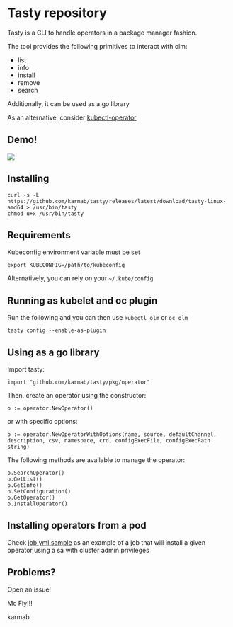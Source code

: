 # Tasty repository

Tasty is a CLI to handle operators in a package manager fashion.

The tool provides the following primitives to interact with olm:

- list
- info
- install
- remove
- search

Additionally, it can be used as a go library

As an alternative, consider [kubectl-operator](https://github.com/operator-framework/kubectl-operator)

## Demo!

![](tasty.gif)

## Installing

```
curl -s -L https://github.com/karmab/tasty/releases/latest/download/tasty-linux-amd64 > /usr/bin/tasty
chmod u+x /usr/bin/tasty
```

## Requirements

Kubeconfig environment variable must be set

```
export KUBECONFIG=/path/to/kubeconfig
```

Alternatively, you can rely on your `~/.kube/config`

##  Running as kubelet and oc plugin

Run the following and you can then use `kubectl olm` or `oc olm`

```
tasty config --enable-as-plugin
```

## Using as a go library

Import tasty:

```
import "github.com/karmab/tasty/pkg/operator"
```

Then, create an operator using the constructor:

```
o := operator.NewOperator()
```

or with specific options:

```
o := operator.NewOperatorWithOptions(name, source, defaultChannel, description, csv, namespace, crd, configExecFile, configExecPath string)
```

The following methods are available to manage the operator:

```
o.SearchOperator()
o.GetList()
o.GetInfo()
o.SetConfiguration()
o.GetOperator()
o.InstallOperator()
```

## Installing operators from a pod

Check [job.yml.sample](job.yml.sample) as an example of a job that will install a given operator using a sa with cluster admin privileges

## Problems?

Open an issue!

Mc Fly!!!

karmab
